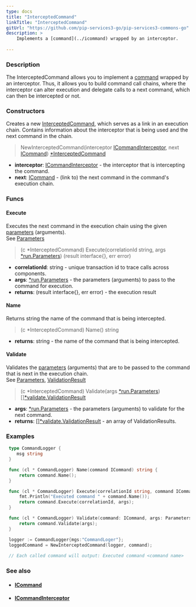 ```yaml
---
type: docs
title: "InterceptedCommand"
linkTitle: "InterceptedCommand"
gitUrl: "https://github.com/pip-services3-go/pip-services3-commons-go"
description: > 
    Implements a [command](../icommand) wrapped by an interceptor.
    
---
```


### Description

The InterceptedCommand allows you  to implement a [command](../icommand) wrapped by an interceptor. Thus, it allows you to build command call chains, where the interceptor can alter execution and delegate calls to a next command, which can then be intercepted or not.

### Constructors
Creates a new [InterceptedCommand](), which serves as a link in an execution chain. Contains information 
about the interceptor that is being used and the next command in the chain.

> NewInterceptedCommand(interceptor [ICommandInterceptor](../icommand_interceptor), next [ICommand](../icommand)) [*InterceptedCommand]()

- **interceptor**: [ICommandInterceptor](../icommand_interceptor) - the interceptor that is intercepting the command.
- **next**: [ICommand](../icommand) - (link to) the next command in the command's execution chain.

### Funcs

#### Execute
Executes the next command in the execution chain using the given [parameters](../../run/parameters) (arguments).  
See [Parameters](../../run/parameters)

> (c *InterceptedCommand) Execute(correlationId string, args [*run.Parameters](../../run/parameters)) (result interface{}, err error)

- **correlationId**: string - unique transaction id to trace calls across components.
- **args**: [*run.Parameters](../../run/parameters) - the parameters (arguments) to pass to the command for execution.
- **returns**: (result interface{}, err error) - the execution result

#### Name
Returns string the name of the command that is being intercepted.

> (c *InterceptedCommand) Name() string

- **returns**: string - the name of the command that is being intercepted.


#### Validate
Validates the [parameters](../../run/parameters) (arguments) that are to be passed to the command that is next 
in the execution chain.  
See [Parameters](../../run/parameters), [ValidationResult](../../validate/validation_result)

> (c *InterceptedCommand) Validate(args [*run.Parameters](../../run/parameters)) [][*validate.ValidationResult](../../validate/validation_result)

- **args**: [*run.Parameters](../../run/parameters) - the parameters (arguments) to validate for the next command.
- **returns**: [][*validate.ValidationResult](../../validate/validation_result) - an array of ValidationResults.

### Examples

```go
 type CommandLogger {
 	msg string
 }

 func (cl * CommandLogger) Name(command ICommand) string {
     return command.Name();
 }

 func (cl * CommandLogger) Execute(correlationId string, command ICommand, args Parameters) (res interface{}, err error){
     fmt.Println("Executed command " + command.Name());
     return command.Execute(correlationId, args);
 }

 func (cl * CommandLogger) Validate(command: ICommand, args: Parameters): ValidationResult[] {
     return command.Validate(args);
 }

 logger := CommandLogger{mgs:"CommandLoger"};
 loggedCommand = NewInterceptedCommand(logger, command);
 
 // Each called command will output: Executed command <command name>

```

### See also
- #### [ICommand](../icommand)
- #### [ICommandInterceptor](../icommand_interceptor)
